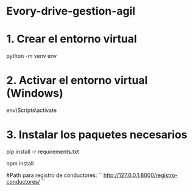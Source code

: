 # Evory-drive-gestion-agil
# 1. Crear el entorno virtual
python -m venv env

# 2. Activar el entorno virtual (Windows)
env\Scripts\activate

# 3. Instalar los paquetes necesarios
pip install -r requirements.txt

npm install

#Path para registro de conductores: 
´´
http://127.0.0.1:8000/registro-conductores/
´´
